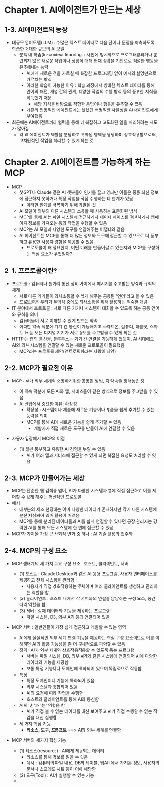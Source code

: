 # Chapter 1. AI에이전트가 만드는 세상
## 1-3. AI에이전트의 등장
- 대규모 언어모델(LLM) : 수많은 텍스트 데이터로 다음 단어나 문장을 예측하도록 학습한 거대한 규모의 AI 모델
  - 문맥 내 학습(in-context learning) : 사전에 명시적으로 프로그래밍되거나 훈련되지 않은 새로운 작업이나 상황에 대해 현재 상황을 기반으로 적절한 행동을 유추해내는 능력
    - AI에게 새로운 것을 가르칠 때 복잡한 프로그래밍 없이 예시와 설명만으로 가르치는 방식
    - 이러한 학습이 가능한 이유 : 학습 과정에서 방대한 텍스트 데이터를 통해 언어의 패턴, 개념 간의 관계, 다양한 작업의 수행 방식 등의 풍부한 지식을 획득했기 때문
      - 해당 지식을 바탕으로 적합한 응답이나 행동을 유추할 수 있음
    - 기존의 전통적인 에이전트에는 없었던 혁명적인 자율성을 AI 에이전트에게 부여했음
- 최근에는 AI에이전트끼리 협력을 통해 더 복잡하고 고도화된 일을 처리하려는 시도가 많아짐
  - 각 AI 에이전트가 역할을 분담하고 특화된 영역을 담당하며 상호작용함으로써, 고차원적인 작업을 처리할 수 있게 되는 것
 
# Chapter 2. AI에이전트를 가능하게 하는 MCP
- MCP
  - 챗GPT나 Claude 같은 AI 챗봇들이 인기를 끌고 있찌만 이들은 종종 최신 정보에 접근하지 못하거나 특정 작업을 직접 수행하는 데 한계가 있음
    - 이러한 한계를 극복하기 위해 개발된 것
  - AI 모델이 외부의 다른 시스템과 소통할 때 사용하는 표준화된 방식
  - MCP를 통해 AI는 파일 시스템에 접근하거나 데이터 베이스를 검색하거나 웹페이지 정보를 가져오는 등의 작업을 수행할 수 있음
  - MCP는 AI 모델과 다양한 도구를 연결해주는 어댑터와 같음
  - AI 에이전트는 MCP를 통해 더 많은 정보와 도구에 접근할 수 있으므로 더 풍부하고 유용한 사용자 경험을 제공할 수 있음
    - 프로토콜이 왜 필요한지, 어떤 미래를 만들어갈 수 있는지와 MCP를 구성하는 핵심 요소가 무엇일까?
   
## 2-1. 프로토콜이란?
- 프로토콜 : 컴퓨터나 원거리 통신 장비 사이에서 메시지를 주고받는 양식과 규칙의 체계
  - 서로 다른 기기들이 의사소통할 수 있게 해주는 공통된 '언어'라고 볼 수 있음
  - 프로토콜은 우리가 무의식 중에도 의사소통을 위해 활용하는 익숙한 개념
- IT 분야에서 프로토콜 : 서로 다른 기기나 시스템이 대화할 수 있도록 하는 공통 언어와 규칙을 의미
  - 컴퓨터들이 서로 이해할 수 있게 만드는 약속
  - 이러한 약속 덕분에 기기 간 통신이 가능해지고 스마트폰, 컴퓨터, 태블릿, 스마트 tv 등 모든 디지털 기기가 서로 정보를 주고받을 수 있게 되는 것
- HTTP:는 웹의 통신을, 블루투스는 기기 간 연결을 가능하게 했듯이, AI 시대에도 AI와 외부 시스템을 연결할 수 있는 새로운 프로토콜이 필요했음
  - MCP라는 프로토콜 제안(앤트로픽이라는 사람이 제안)

## 2-2. MCP가 필요한 이유
- MCP : AI가 외부 세계와 소통하기위한 공통된 방법, 즉 약속을 정해놓은 것
  - 이 약속 덕분에 모든 AI와 앱, 서비스들이 같은 방식으로 정보를 주고받을 수 있음
  - AI 산업에서 중요한 이유: 확장성
    - 확장성 : 시스템이나 제품에 새로운 기능이나 부품을 쉽게 추가할 수 있는 능력을 의미
    - MCP를 통해 AI에 새로운 기능을 쉽게 추가할 수 있음
      - 개발자가 직접 새로운 도구를 만들어 AI에 연결할 수 있음

- 사용자 입장에서 MCP의 이점
  - (1) 훨씬 풍부하고 유용한 AI 경험을 누릴 수 있음
    - AI가 여러 앱과 서비스에 접근할 수 있게 되면 복잡한 요청도 처리할 수 잇음

## 2-3. MCP가 만들어가는 세상
- MCP는 단순한 웹 검색을 넘어, AI가 다양한 시스템과 앱에 직접 접근하고 이를 제어할 수 있게 해주는 혁신적인 프로토콜
- 예시
  - 대부분의 제조 현장에는 이미 다양한 데이터가 존재하지만 각기 다른 시스템에 분산 저장되어 있어 활용이 어려움
  - MCP를 통해 분리된 데이터들과 AI를 쉽게 연결할 수 있다면 공장 관리자는 강력한 AI를 통해 모든 시스템에 한 번에 접근할 수 있음
- MCP가 가져올 가장 큰 사회적 변화 중 하나 : AI 기술 활용의 민주화

## 2-4. MCP의 구성 요소
- MCP 생태계의 세 가지 주요 구성 요소 : 호스트, 클라이언트, 서버
  - (1) 호스트 : Claude Desktop과 같은 AI 응용 프로그램, 사용자 인터페이스를 제공하고 전체 시스템을 관리함
    - 사용자가 직접 상호작용하는 주체이며 여러 클라이언트를 생성하고 관리하는 역할을 함
  - (2) 클라이언트 : 호스트 내에서 각 서버와의 연결을 담당하는 구성 요소, 중간 다리 역할을 함
  - (3) 서버 : 실제 데이터와 기능을 제공하는 프로그램
    - 파일 시스템, DB, 외부 API 등과 연결되어 있음

- MCP 서버 : 일반인들이 가장 쉽게 접근하고 개발할 수 있는 영역
  - AI에게 실질적인 외부 세계 연결 기능을 제공하는 핵심 구성 요소이므로 이를 이해하면 AI의 활용 가능성을 좀 더 구체적으로 파악할 수 있음
  - 정의 : AI가 외부 세계와 상호작용작용할 수 있도록 돕는 프로그램
    - 서버는 파일 시스템, DB, 외부 API와 같은 시스템에 연결되어 AI에 다양한 데이터와 기능을 제공함
    - 보통 특정 기능이나 도메인에 특화되어 있으며 독립적으로 작동함
  - 특징
    - 특정 도메인이나 기능에 특화되어 있음
    - 외부 시스템과 통합되어 있음
    - AI의 요청에 따라 작업을 수행함
    - 호스트와 클라이언트를 통해 AI와 통신함
  - AI의 '손'과 '눈' 역할을 함
    - AI가 직접 볼 수 없는 데이터를 대신 보여주고 AI가 직접 수행할 수 없는 작업을 대신 실행함
  - 세 가지 핵심 기능
    - **리소스, 도구, 프롬프트** ==> AI와 외부 세계를 연결함
- MCP 서버의 세가지 핵심 기능
  - (1) 리소스(resource) : AI에게 제공되는 데이터
    - 리소스를 통해 정보를 읽을 수 잇음
    - 예시 : 컴퓨터의 파일 내용, DB의 테이블, 웹API에서 가져온 정보, 사용자의 문서나 스프레드 시트 등이 이에 해당함
  - (2) 도구(Tool) : AI가 실행할 수 있는 기능
  - 
